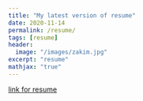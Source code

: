 ```yaml
---
title: "My latest version of resume"
date: 2020-11-14
permalink: /resume/
tags: [resume]
header:
  image: "/images/zakim.jpg"
excerpt: "resume"
mathjax: "true"
---
```

[link for resume](https://github.com/AdityaKamath26/AdityaKamath26.github.io/tree/master/Resumes)
